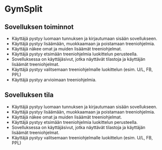 # GymSplit
## Sovelluksen toiminnot
- Käyttäjä pystyy luomaan tunnuksen ja kirjautumaan sisään sovellukseen.
- Käyttäjä pystyy lisäämään, muokkaamaan ja poistamaan treeniohjelmia.
- Käyttäjä näkee omat ja muiden lisäämät treeniohjelmat.
- Käyttäjä pystyy etsimään treeniohjelmia luokittelun perusteella.
- Sovelluksessa on käyttäjäsivut, jotka näyttävät tilastoja ja käyttäjän lisäämät treeniohjelmat.
- Käyttäjä pystyy valitsemaan treeniohjelmalle luokittelun (esim. U/L, FB, PPL)
- Käyttäjä pystyy arvioimaan treeniohjelmia.


## Sovelluksen tila
- Käyttäjä pystyy luomaan tunnuksen ja kirjautumaan sisään sovellukseen.
- Käyttäjä pystyy lisäämään, muokkaamaan ja poistamaan treeniohjelmia.
- Käyttäjä näkee omat ja muiden lisäämät treeniohjelmat.
- Käyttäjä pystyy etsimään treeniohjelmia luokittelun perusteella.
- Sovelluksessa on käyttäjäsivut, jotka näyttävät tilastoja ja käyttäjän lisäämät treeniohjelmat.
- Käyttäjä pystyy valitsemaan treeniohjelmalle luokittelun (esim. U/L, FB, PPL)